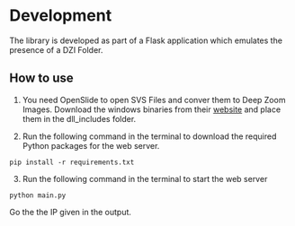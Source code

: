 # Development
The library is developed as part of a Flask application which emulates the presence of a DZI Folder.

## How to use
1. You need OpenSlide to open SVS Files and conver them to Deep Zoom Images. Download the windows binaries from their [website](https://openslide.org/) and place them in the dll_includes folder.

2. Run the following command in the terminal to download the required Python packages for the web server.
```
pip install -r requirements.txt
```

3. Run the following command in the terminal to start the web server
```
python main.py
```
Go the the IP given in the output.
